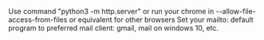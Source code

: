 Use command "python3 -m http.server" or run your chrome in --allow-file-access-from-files or equivalent for other browsers
Set your mailto: default program to preferred mail client: gmail, mail on windows 10, etc.
